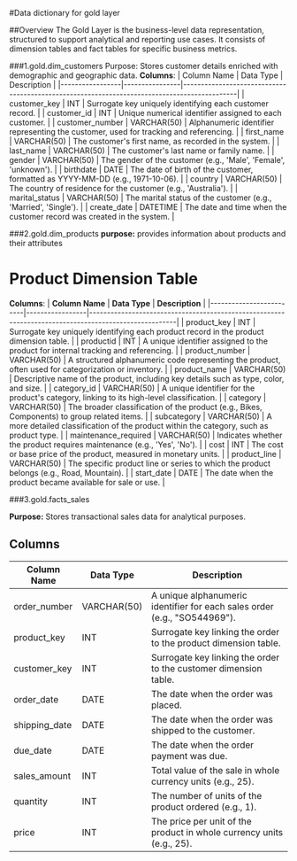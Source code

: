 #Data dictionary for gold layer

##Overview
The Gold Layer is the business-level data representation, structured to support analytical and reporting use cases. It consists of dimension tables and fact tables for specific business metrics.

###1.gold.dim_customers
Purpose: Stores customer details enriched with demographic and geographic data.
**Columns**:
| Column Name     | Data Type      | Description                                                                                 |
|-----------------|----------------|---------------------------------------------------------------------------------------------|
| customer_key    | INT            | Surrogate key uniquely identifying each customer record.                                    |
| customer_id     | INT            | Unique numerical identifier assigned to each customer.                                      |
| customer_number | VARCHAR(50)    | Alphanumeric identifier representing the customer, used for tracking and referencing.       |
| first_name      | VARCHAR(50)    | The customer's first name, as recorded in the system.                                      |
| last_name       | VARCHAR(50)    | The customer's last name or family name.                                                   |
| gender          | VARCHAR(50)    | The gender of the customer (e.g., 'Male', 'Female', 'unknown').                            |
| birthdate       | DATE           | The date of birth of the customer, formatted as YYYY-MM-DD (e.g., 1971-10-06).             |
| country         | VARCHAR(50)    | The country of residence for the customer (e.g., 'Australia').                             |
| marital_status  | VARCHAR(50)    | The marital status of the customer (e.g., 'Married', 'Single').                            |
| create_date     | DATETIME       | The date and time when the customer record was created in the system.                      |

###2.gold.dim_products
**purpose:** provides information about products and their attributes
# Product Dimension Table
**Columns**:
| **Column Name**         | **Data Type**   | **Description**                                                                                      |
|-------------------------|-----------------|------------------------------------------------------------------------------------------------------|
| product_key             | INT             | Surrogate key uniquely identifying each product record in the product dimension table.               |
| productid               | INT             | A unique identifier assigned to the product for internal tracking and referencing.                   |
| product_number          | VARCHAR(50)     | A structured alphanumeric code representing the product, often used for categorization or inventory. |
| product_name            | VARCHAR(50)     | Descriptive name of the product, including key details such as type, color, and size.                |
| category_id             | VARCHAR(50)     | A unique identifier for the product's category, linking to its high-level classification.            |
| category                | VARCHAR(50)     | The broader classification of the product (e.g., Bikes, Components) to group related items.          |
| subcategory             | VARCHAR(50)     | A more detailed classification of the product within the category, such as product type.             |
| maintenance_required    | VARCHAR(50)     | Indicates whether the product requires maintenance (e.g., 'Yes', 'No').                              |
| cost                    | INT             | The cost or base price of the product, measured in monetary units.                                   |
| product_line            | VARCHAR(50)     | The specific product line or series to which the product belongs (e.g., Road, Mountain).             |
| start_date              | DATE            | The date when the product became available for sale or use.                                          |

###3.gold.facts_sales

**Purpose:** Stores transactional sales data for analytical purposes.

## Columns

| **Column Name**   | **Data Type**   | **Description**                                                                  |
|-------------------|------------------|---------------------------------------------------------------------------------|
| order_number      | VARCHAR(50)      | A unique alphanumeric identifier for each sales order (e.g., "SO544969").       |
| product_key       | INT              | Surrogate key linking the order to the product dimension table.                |
| customer_key      | INT              | Surrogate key linking the order to the customer dimension table.               |
| order_date        | DATE             | The date when the order was placed.                                            |
| shipping_date     | DATE             | The date when the order was shipped to the customer.                           |
| due_date          | DATE             | The date when the order payment was due.                                       |
| sales_amount      | INT              | Total value of the sale in whole currency units (e.g., 25).                    |
| quantity          | INT              | The number of units of the product ordered (e.g., 1).                          |
| price             | INT              | The price per unit of the product in whole currency units (e.g., 25).          |


